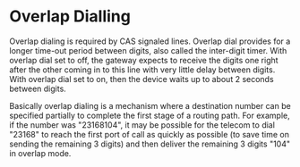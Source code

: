 # Overlap Dialling


Overlap dialing is required by CAS signaled lines. Overlap dial provides
for a longer time-out period between digits, also called the inter-digit
timer. With overlap dial set to off, the gateway expects to receive the
digits one right after the other coming in to this line with very little
delay between digits. With overlap dial set to on, then the device waits
up to about 2 seconds between digits.

Basically overlap dialing is a mechanism where a destination number can
be specified partially to complete the first stage of a routing path.
For example, if the number was "23168104", it may be possible for the
telecom to dial "23168" to reach the first port of call as quickly as
possible (to save time on sending the remaining 3 digits) and then
deliver the remaining 3 digits "104" in overlap mode.
